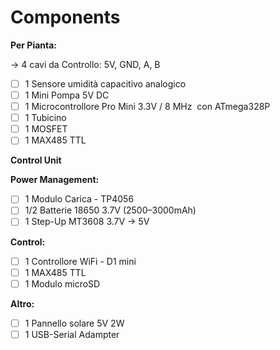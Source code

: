 # Components
**Per Pianta:**  

  → 4 cavi da Controllo: 5V, GND, A, B
- [ ]  1 Sensore umidità capacitivo analogico
- [ ]  1 Mini Pompa 5V DC
- [ ]  1 Microcontrollore Pro Mini 3.3V / 8 MHz
 con ATmega328P
- [ ]  1 Tubicino
- [ ]  1 MOSFET
- [ ]  1 MAX485 TTL

**Control Unit**

**Power Management:**

- [ ]  1 Modulo Carica - TP4056
- [ ]  1/2 Batterie 18650  3.7V (2500–3000mAh)
- [ ]  1 Step-Up MT3608 3.7V → 5V

**Control:**

- [ ]  1 Controllore WiFi - D1 mini
- [ ]  1 MAX485 TTL
- [ ]  1 Modulo microSD

**Altro:**

- [ ]  1 Pannello solare 5V 2W
- [ ]  1 USB-Serial Adampter 
